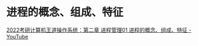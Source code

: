 # 进程的概念、组成、特征

[2022考研计算机王道操作系统：第二章 进程管理01 进程的概念、组成、特征 - YouTube](https://www.youtube.com/watch?v=JMNlutCNaUA&list=PLjAs5kw1NNs2NNcf5QBeZkDJTcMohWDpu&index=10)
